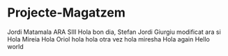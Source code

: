 # Projecte-Magatzem
Jordi Matamala ARA SIII
Hola bon dia, Stefan Jordi Giurgiu modificat ara si
Hola Mireia
Hola Oriol
hola hola otra vez
hola miresha
Hola again
Hello world
